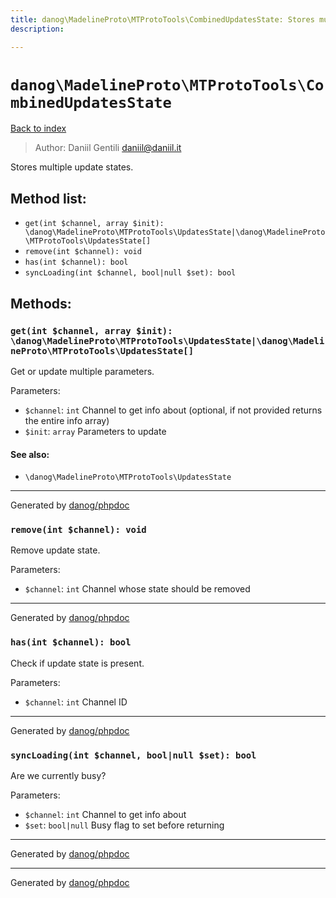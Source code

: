 ```yaml
---
title: danog\MadelineProto\MTProtoTools\CombinedUpdatesState: Stores multiple update states.
description: 

---
```

# `danog\MadelineProto\MTProtoTools\CombinedUpdatesState`
[Back to index](../../../index.md)

> Author: Daniil Gentili <daniil@daniil.it>  
  

Stores multiple update states.  




## Method list:
* `get(int $channel, array $init): \danog\MadelineProto\MTProtoTools\UpdatesState|\danog\MadelineProto\MTProtoTools\UpdatesState[]`
* `remove(int $channel): void`
* `has(int $channel): bool`
* `syncLoading(int $channel, bool|null $set): bool`

## Methods:
### `get(int $channel, array $init): \danog\MadelineProto\MTProtoTools\UpdatesState|\danog\MadelineProto\MTProtoTools\UpdatesState[]`

Get or update multiple parameters.


Parameters:
* `$channel`: `int` Channel to get info about (optional, if not provided returns the entire info array)  
* `$init`: `array` Parameters to update  


#### See also: 
* `\danog\MadelineProto\MTProtoTools\UpdatesState`



---
Generated by [danog/phpdoc](https://phpdoc.daniil.it)

### `remove(int $channel): void`

Remove update state.


Parameters:
* `$channel`: `int` Channel whose state should be removed  


---
Generated by [danog/phpdoc](https://phpdoc.daniil.it)

### `has(int $channel): bool`

Check if update state is present.


Parameters:
* `$channel`: `int` Channel ID  


---
Generated by [danog/phpdoc](https://phpdoc.daniil.it)

### `syncLoading(int $channel, bool|null $set): bool`

Are we currently busy?


Parameters:
* `$channel`: `int` Channel to get info about  
* `$set`: `bool|null` Busy flag to set before returning  


---
Generated by [danog/phpdoc](https://phpdoc.daniil.it)

---
Generated by [danog/phpdoc](https://phpdoc.daniil.it)
